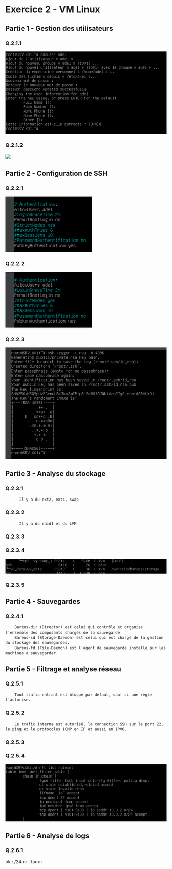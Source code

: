 # Exercice 2 - VM Linux # 

## Partie 1 - Gestion des utilisateurs ##
### Q.2.1.1 ###   
![](https://github.com/AdeL448/Checkpoint3/blob/main/Ressources/Q.2.1.1.png) 
### Q.2.1.2 ###   
![](https://github.com/AdeL448/Checkpoint3/blob/main/Ressources/Q.2.1.2.png) 

## Partie 2 - Configuration de SSH ##
### Q.2.2.1 ###   
![](https://github.com/AdeL448/Checkpoint3/blob/main/Ressources/Q.2.2.1.png) 
### Q.2.2.2 ###   
![](https://github.com/AdeL448/Checkpoint3/blob/main/Ressources/Q.2.2.2.png) 
### Q.2.2.3 ###   
![](https://github.com/AdeL448/Checkpoint3/blob/main/Ressources/Q.2.2.3.png) 

## Partie 3 - Analyse du stockage ##
### Q.2.3.1 ###   
          Il y a du ext2, ext4, swap  
### Q.2.3.2 ###  
          Il y a du raid1 et du LVM  
### Q.2.3.3 ###   

### Q.2.3.4 ###   
![](https://github.com/AdeL448/Checkpoint3/blob/main/Ressources/Q.2.3.4.png) 
### Q.2.3.5 ###   

## Partie 4 - Sauvegardes ##
### Q.2.4.1 ###  
        Bareos-dir (Director) est celui qui contrôle et organise l'ensemble des composants chargés de la sauvegarde
        Bareos-sd (Storage-Daemon) est celui qui est chargé de la gestion du stockage des sauvegardes.
        Bareos-fd (File-Daemon) est l'agent de sauvegarde installé sur les machines à sauvegarder.

## Partie 5 - Filtrage et analyse réseau ##

### Q.2.5.1 ###  
        Tout trafic entrant est bloqué par défaut, sauf si une règle l'autorise.  
### Q.2.5.2 ###  
        Le trafic interne est autorisé, la connection SSH sur le port 22, le ping et le protocoles ICMP en IP et aussi en IPV6.
### Q.2.5.3 ###     
### Q.2.5.4 ###   
![](https://github.com/AdeL448/Checkpoint3/blob/main/Ressources/Q.2.5.4.png) 

## Partie 6 - Analyse de logs ##

### Q.2.6.1 ###   

ok : /24
nr : 
faux : 
